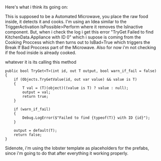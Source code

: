 Here's what i think its going on:

This is supposed to be a Automated Microwave, you place the raw food inside, it detects it and cooks. I'm using an Idea similar to the TriggerActivation IsPossible>Perform where it removes the IsInactive component. 
But, when i check the log i get this error "TryGet Failed to find KitchenData.Appliance with ID 0"
which i supose is coming from the Cooking Proccess which then turns out to IsBad=True which triggers the Break If Bad Proccess part of the Microwave.
Also for now i'm not checking if the food inside is already cooked.

whatever it is its calling this method

    public bool TryGet<T>(int id, out T output, bool warn_if_fail = false)
    {
        if (Objects.TryGetValue(id, out var value) && value is T)
        {
            T val = (T)(object)((value is T) ? value : null);
            output = val;
            return true;
        }

        if (warn_if_fail)
        {
            Debug.LogError($"Failed to find {typeof(T)} with ID {id}");
        }

        output = default(T);
        return false;
    }


Sidenote, i'm using the lobster template as placeholders for the prefabs, since i'm going to do that after everything it working properly.
